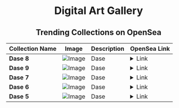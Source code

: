 <div align="center">

# Digital Art Gallery

## Trending Collections on OpenSea

| Collection Name                       | Image                                                                                     | Description                       | OpenSea Link                                                                                          |
|---------------------------------------|-------------------------------------------------------------------------------------------|-----------------------------------|--------------------------------------------------------------------------------------------------------|
| **Dase 8** | ![Image](https://i.seadn.io/s/raw/files/ede65a5bc5f68e08c768c492685a07ca.jpg?w=500&auto=format?w=200&auto=format) | Dase  | <details><summary>Link</summary>[Dase 8](https://opensea.io/collection/dase-8)</details> |
| **Dase 9** | ![Image](https://i.seadn.io/s/raw/files/81fd523460e9fe06bc266f1f801f5b9b.jpg?w=500&auto=format?w=200&auto=format) | Dase  | <details><summary>Link</summary>[Dase 9](https://opensea.io/collection/dase-9)</details> |
| **Dase 7** | ![Image](https://i.seadn.io/s/raw/files/1bd41309fa4e7a931ace457375e0ed3c.jpg?w=500&auto=format?w=200&auto=format) | Dase  | <details><summary>Link</summary>[Dase 7](https://opensea.io/collection/dase-7)</details> |
| **Dase 6** | ![Image](https://i.seadn.io/s/raw/files/04394ca989eb4954dd9deaf92741b5ff.jpg?w=500&auto=format?w=200&auto=format) | Dase  | <details><summary>Link</summary>[Dase 6](https://opensea.io/collection/dase-6)</details> |
| **Dase 5** | ![Image](https://i.seadn.io/s/raw/files/e6b338f1d586d43d91521713aee84f53.jpg?w=500&auto=format?w=200&auto=format) | Dase  | <details><summary>Link</summary>[Dase 5](https://opensea.io/collection/dase-5-1)</details> |

</div>
